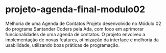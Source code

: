 # projeto-agenda-final-modulo02
Melhoria de uma Agenda de Contatos Projeto desenvolvido no Módulo 02 do programa Santander Coders pela Ada, com foco em aprimorar funcionalidades de uma agenda de contatos. O projeto envolveu a implementação de novas features, otimização da interface e melhoria da usabilidade, utilizando boas práticas de programação.
